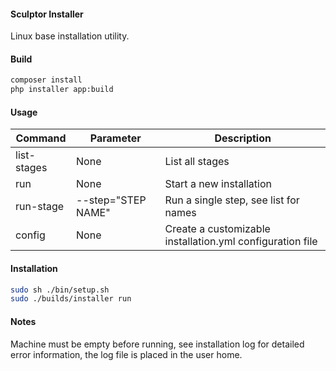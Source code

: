 #### Sculptor Installer
Linux base installation utility.

#### Build
``` bash
composer install
php installer app:build
```

#### Usage
Command | Parameter | Description
------------ | ------------- | -------------
list-stages | None |List all stages 
run | None | Start a new installation
run-stage | --step="STEP NAME" | Run a single step, see list for names
config | None | Create a customizable installation.yml configuration file
  
#### Installation
``` bash
sudo sh ./bin/setup.sh
sudo ./builds/installer run
```

#### Notes
Machine must be empty before running, see installation log for detailed error information, the log file is placed in the user home.
